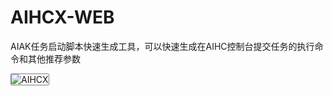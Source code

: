 # AIHCX-WEB

AIAK任务启动脚本快速生成工具，可以快速生成在AIHC控制台提交任务的执行命令和其他推荐参数

<img src="https://github.com/user-attachments/assets/5621f152-1f03-43a3-906a-417b74d7e637" alt="AIHCX" style="border: 1px solid gray; border-radius: 2px;" />
